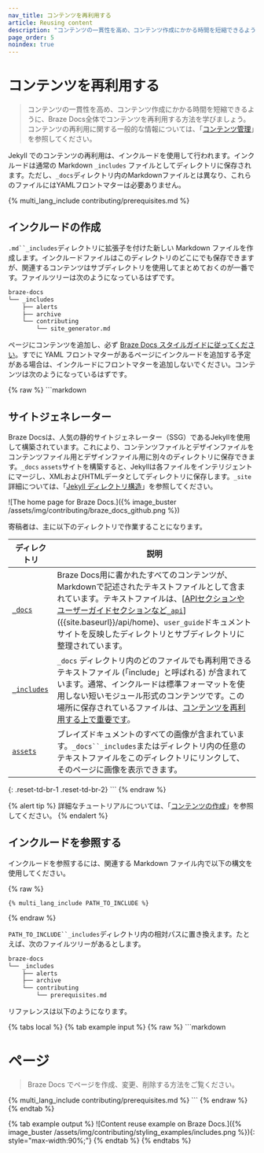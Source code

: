 ```yaml
---
nav_title: コンテンツを再利用する
article: Reusing content
description: "コンテンツの一貫性を高め、コンテンツ作成にかかる時間を短縮できるように、Braze Docs全体でコンテンツを再利用する方法を学びましょう。"
page_order: 5
noindex: true
---
```


# コンテンツを再利用する

> コンテンツの一貫性を高め、コンテンツ作成にかかる時間を短縮できるように、Braze Docs全体でコンテンツを再利用する方法を学びましょう。コンテンツの再利用に関する一般的な情報については、「[コンテンツ管理]({{site.baseurl}}/contributing/content_management/#content-reuse)」を参照してください。

Jekyll でのコンテンツの再利用は、インクルードを使用して行われます。インクルードは通常の Markdown `_includes` ファイルとしてディレクトリに保存されます。ただし、`_docs`ディレクトリ内のMarkdownファイルとは異なり、これらのファイルにはYAMLフロントマターは必要ありません。

{% multi_lang_include contributing/prerequisites.md %}

## インクルードの作成

`.md``_includes`ディレクトリに拡張子を付けた新しい Markdown ファイルを作成します。インクルードファイルはこのディレクトリのどこにでも保存できますが、関連するコンテンツはサブディレクトリを使用してまとめておくのが一番です。ファイルツリーは次のようになっているはずです。

```bash
braze-docs
└── _includes
    ├── alerts
    ├── archive
    └── contributing
        └── site_generator.md
```

ページにコンテンツを追加し、必ず [Braze Docs スタイルガイドに従ってください]({{site.baseurl}}/contributing/style_guide/)。すでに YAML フロントマターがあるページにインクルードを追加する予定がある場合は、インクルードにフロントマターを追加しないでください。コンテンツは次のようになっているはずです。

{% raw %}
\`\`\`markdown
## サイトジェネレーター 

Braze Docsは、人気の静的サイトジェネレーター（SSG）であるJekyllを使用して構築されています。これにより、コンテンツファイルとデザインファイルをコンテンツファイル用とデザインファイル用に別々のディレクトリに保存できます。`_docs` `assets`サイトを構築すると、Jekyllは各ファイルをインテリジェントにマージし、XMLおよびHTMLデータとしてディレクトリに保存します。`_site`詳細については、「[Jekyll ディレクトリ構造](https://jekyllrb.com/docs/structure/)」を参照してください。

![The home page for Braze Docs.]({% image_buster /assets/img/contributing/braze_docs_github.png %})

寄稿者は、主に以下のディレクトリで作業することになります。

| ディレクトリ | 説明 |
|-------------------------------------------------------------------------------|-----------------------------------------------------------------------------------------------------------------------------------------------------------------------------------------------------------------------------------------------------------------------------------------------------------------------------------|
| [`_docs`](https://github.com/braze-inc/braze-docs/tree/develop/_docs)| Braze Docs用に書かれたすべてのコンテンツが、Markdownで記述されたテキストファイルとして含まれています。テキストファイルは、[[APIセクションやユーザーガイドセクションなど`_api`]({{site.baseurl}}/user_guide/introduction)]({{site.baseurl}}/api/home)、`user_guide`ドキュメントサイトを反映したディレクトリとサブディレクトリに整理されています。|
| [`_includes`](https://github.com/braze-inc/braze-docs/tree/develop/_includes)| `_docs` ディレクトリ内のどのファイルでも再利用できるテキストファイル (「include」と呼ばれる) が含まれています。通常、インクルードは標準フォーマットを使用しない短いモジュール形式のコンテンツです。この場所に保存されているファイルは、[コンテンツを再利用する上で重要です](#content-reuse)。|
| [`assets`](https://github.com/braze-inc/braze-docs/tree/develop/assets)| ブレイズドキュメントのすべての画像が含まれています。`_docs``_includes`またはディレクトリ内の任意のテキストファイルをこのディレクトリにリンクして、そのページに画像を表示できます。|
{: .reset-td-br-1 .reset-td-br-2}
\`\`\`
{% endraw %}

{% alert tip %}
詳細なチュートリアルについては、「[コンテンツの作成]({{site.baseurl}}/contributing/content_management/pages/#writing-content)」を参照してください。
{% endalert %}

## インクルードを参照する

インクルードを参照するには、関連する Markdown ファイル内で以下の構文を使用してください。

{% raw %}
```plaintext
{% multi_lang_include PATH_TO_INCLUDE %}
```
{% endraw %}

`PATH_TO_INCLUDE``_includes`ディレクトリ内の相対パスに置き換えます。たとえば、次のファイルツリーがあるとします。

```bash
braze-docs
└── _includes
    ├── alerts
    ├── archive
    └── contributing
        └── prerequisites.md
```

リファレンスは以下のようになります。

{% tabs local %}
{% tab example input %}
{% raw %}
\`\`\`markdown
# ページ

> Braze Docs でページを作成、変更、削除する方法をご覧ください。

{% multi_lang_include contributing/prerequisites.md %}
\`\`\`
{% endraw %}
{% endtab %}

{% tab example output %}
![Content reuse example on Braze Docs.]({% image_buster /assets/img/contributing/styling_examples/includes.png %}){: style="max-width:90%;"}
{% endtab %}
{% endtabs %}
